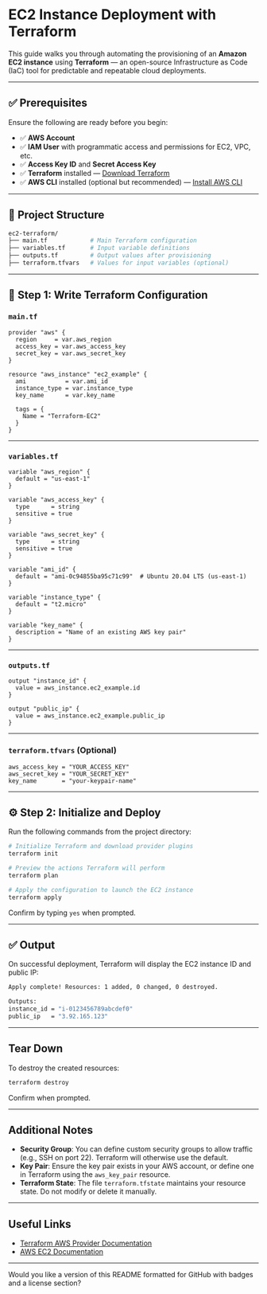 
# EC2 Instance Deployment with Terraform

This guide walks you through automating the provisioning of an **Amazon EC2 instance** using **Terraform** — an open-source Infrastructure as Code (IaC) tool for predictable and repeatable cloud deployments.

---

## ✅ Prerequisites

Ensure the following are ready before you begin:

* ✅ **AWS Account**
* ✅ **IAM User** with programmatic access and permissions for EC2, VPC, etc.
* ✅ **Access Key ID** and **Secret Access Key**
* ✅ **Terraform** installed — [Download Terraform](https://developer.hashicorp.com/terraform/downloads)
* ✅ **AWS CLI** installed (optional but recommended) — [Install AWS CLI](https://docs.aws.amazon.com/cli/latest/userguide/install-cliv2.html)

---

## 📁 Project Structure

```bash
ec2-terraform/
├── main.tf            # Main Terraform configuration
├── variables.tf       # Input variable definitions
├── outputs.tf         # Output values after provisioning
├── terraform.tfvars   # Values for input variables (optional)
```

---

## 🔧 Step 1: Write Terraform Configuration

### `main.tf`

```hcl
provider "aws" {
  region     = var.aws_region
  access_key = var.aws_access_key
  secret_key = var.aws_secret_key
}

resource "aws_instance" "ec2_example" {
  ami           = var.ami_id
  instance_type = var.instance_type
  key_name      = var.key_name

  tags = {
    Name = "Terraform-EC2"
  }
}
```

---

### `variables.tf`

```hcl
variable "aws_region" {
  default = "us-east-1"
}

variable "aws_access_key" {
  type      = string
  sensitive = true
}

variable "aws_secret_key" {
  type      = string
  sensitive = true
}

variable "ami_id" {
  default = "ami-0c94855ba95c71c99"  # Ubuntu 20.04 LTS (us-east-1)
}

variable "instance_type" {
  default = "t2.micro"
}

variable "key_name" {
  description = "Name of an existing AWS key pair"
}
```

---

### `outputs.tf`

```hcl
output "instance_id" {
  value = aws_instance.ec2_example.id
}

output "public_ip" {
  value = aws_instance.ec2_example.public_ip
}
```

---

### `terraform.tfvars` (Optional)

```hcl
aws_access_key = "YOUR_ACCESS_KEY"
aws_secret_key = "YOUR_SECRET_KEY"
key_name       = "your-keypair-name"
```

---

## ⚙️ Step 2: Initialize and Deploy

Run the following commands from the project directory:

```bash
# Initialize Terraform and download provider plugins
terraform init

# Preview the actions Terraform will perform
terraform plan

# Apply the configuration to launch the EC2 instance
terraform apply
```

Confirm by typing `yes` when prompted.

---

## ✅ Output

On successful deployment, Terraform will display the EC2 instance ID and public IP:

```bash
Apply complete! Resources: 1 added, 0 changed, 0 destroyed.

Outputs:
instance_id = "i-0123456789abcdef0"
public_ip   = "3.92.165.123"
```

---

## Tear Down

To destroy the created resources:

```bash
terraform destroy
```

Confirm when prompted.

---

## Additional Notes

* **Security Group**: You can define custom security groups to allow traffic (e.g., SSH on port 22). Terraform will otherwise use the default.
* **Key Pair**: Ensure the key pair exists in your AWS account, or define one in Terraform using the `aws_key_pair` resource.
* **Terraform State**: The file `terraform.tfstate` maintains your resource state. Do not modify or delete it manually.

---

## Useful Links

* [Terraform AWS Provider Documentation](https://registry.terraform.io/providers/hashicorp/aws/latest/docs)
* [AWS EC2 Documentation](https://docs.aws.amazon.com/ec2/index.html)

---

Would you like a version of this README formatted for GitHub with badges and a license section?
